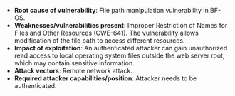 - **Root cause of vulnerability**: File path manipulation vulnerability in BF-OS.
- **Weaknesses/vulnerabilities present**: Improper Restriction of Names for Files and Other Resources (CWE-641). The vulnerability allows modification of the file path to access different resources.
- **Impact of exploitation**: An authenticated attacker can gain unauthorized read access to local operating system files outside the web server root, which may contain sensitive information.
- **Attack vectors**: Remote network attack.
- **Required attacker capabilities/position**: Attacker needs to be authenticated.